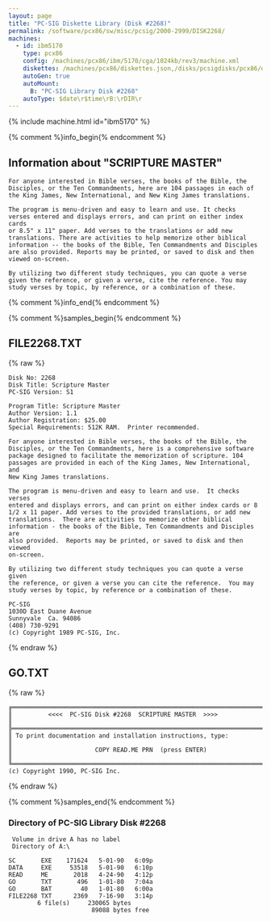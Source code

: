 ```yaml
---
layout: page
title: "PC-SIG Diskette Library (Disk #2268)"
permalink: /software/pcx86/sw/misc/pcsig/2000-2999/DISK2268/
machines:
  - id: ibm5170
    type: pcx86
    config: /machines/pcx86/ibm/5170/cga/1024kb/rev3/machine.xml
    diskettes: /machines/pcx86/diskettes.json,/disks/pcsigdisks/pcx86/diskettes.json
    autoGen: true
    autoMount:
      B: "PC-SIG Library Disk #2268"
    autoType: $date\r$time\rB:\rDIR\r
---
```


{% include machine.html id="ibm5170" %}

{% comment %}info_begin{% endcomment %}

## Information about "SCRIPTURE MASTER"

    For anyone interested in Bible verses, the books of the Bible, the
    Disciples, or the Ten Commandments, here are 104 passages in each of
    the King James, New International, and New King James translations.
    
    The program is menu-driven and easy to learn and use. It checks
    verses entered and displays errors, and can print on either index cards
    or 8.5" x 11" paper. Add verses to the translations or add new
    translations. There are activities to help memorize other biblical
    information -- the books of the Bible, Ten Commandments and Disciples
    are also provided. Reports may be printed, or saved to disk and then
    viewed on-screen.
    
    By utilizing two different study techniques, you can quote a verse
    given the reference, or given a verse, cite the reference. You may
    study verses by topic, by reference, or a combination of these.
{% comment %}info_end{% endcomment %}

{% comment %}samples_begin{% endcomment %}

## FILE2268.TXT

{% raw %}
```
Disk No: 2268                                                           
Disk Title: Scripture Master                                            
PC-SIG Version: S1                                                      
                                                                        
Program Title: Scripture Master                                         
Author Version: 1.1                                                     
Author Registration: $25.00                                             
Special Requirements: 512K RAM.  Printer recommended.                   
                                                                        
For anyone interested in Bible verses, the books of the Bible, the      
Disciples, or the Ten Commandments, here is a comprehensive software    
package designed to facilitate the memorization of scripture. 104       
passages are provided in each of the King James, New International, and 
New King James translations.                                            
                                                                        
The program is menu-driven and easy to learn and use.  It checks verses 
entered and displays errors, and can print on either index cards or 8   
1/2 x 11 paper. Add verses to the provided translations, or add new     
translations.  There are activities to memorize other biblical          
information - the books of the Bible, Ten Commandments and Disciples are
also provided.  Reports may be printed, or saved to disk and then viewed
on-screen.                                                              
                                                                        
By utilizing two different study techniques you can quote a verse given 
the reference, or given a verse you can cite the reference.  You may    
study verses by topic, by reference or a combination of these.          
                                                                        
PC-SIG                                                                  
1030D East Duane Avenue                                                 
Sunnyvale  Ca. 94086                                                    
(408) 730-9291                                                          
(c) Copyright 1989 PC-SIG, Inc.                                         
```
{% endraw %}

## GO.TXT

{% raw %}
```
╔═════════════════════════════════════════════════════════════════════════╗
║          <<<<  PC-SIG Disk #2268  SCRIPTURE MASTER  >>>>                ║
╠═════════════════════════════════════════════════════════════════════════╣
║ To print documentation and installation instructions, type:             ║
║                       COPY READ.ME PRN  (press ENTER)                   ║
╚═════════════════════════════════════════════════════════════════════════╝
(c) Copyright 1990, PC-SIG Inc.
```
{% endraw %}

{% comment %}samples_end{% endcomment %}

### Directory of PC-SIG Library Disk #2268

     Volume in drive A has no label
     Directory of A:\

    SC       EXE    171624   5-01-90   6:09p
    DATA     EXE     53518   5-01-90   6:10p
    READ     ME       2018   4-24-90   4:12p
    GO       TXT       496   1-01-80   7:04a
    GO       BAT        40   1-01-80   6:00a
    FILE2268 TXT      2369   7-16-90   3:14p
            6 file(s)     230065 bytes
                           89088 bytes free
